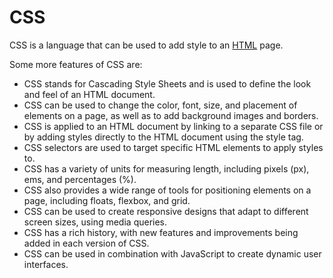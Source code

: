 # CSS

CSS is a language that can be used to add style to an [HTML](/wiki/HTML) page.

Some more features of CSS are:

* CSS stands for Cascading Style Sheets and is used to define the look and feel of an HTML document.
* CSS can be used to change the color, font, size, and placement of elements on a page, as well as to add background images and borders.
* CSS is applied to an HTML document by linking to a separate CSS file or by adding styles directly to the HTML document using the style tag.
* CSS selectors are used to target specific HTML elements to apply styles to.
* CSS has a variety of units for measuring length, including pixels (px), ems, and percentages (%).
* CSS also provides a wide range of tools for positioning elements on a page, including floats, flexbox, and grid.
* CSS can be used to create responsive designs that adapt to different screen sizes, using media queries.
* CSS has a rich history, with new features and improvements being added in each version of CSS.
* CSS can be used in combination with JavaScript to create dynamic user interfaces.
